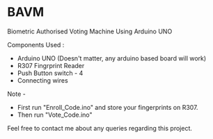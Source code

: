 # BAVM
Biometric Authorised Voting Machine Using Arduino UNO

Components Used :
-  Arduino UNO (Doesn't matter, any arduino based board will work)
-  R307 Fingrprint Reader
-  Push Button switch - 4
-  Connecting wires

Note - 
- First run "Enroll_Code.ino" and store your fingerprints on R307.
- Then run "Vote_Code.ino"

Feel free to contact me about any queries regarding this project.
